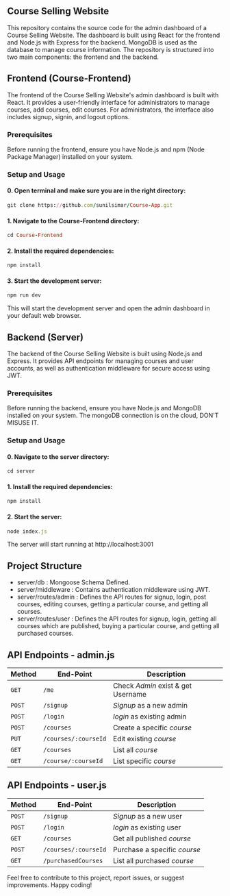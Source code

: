 ## Course Selling Website 

This repository contains the source code for the admin dashboard of a Course Selling Website. The dashboard is built using React for the frontend and Node.js with Express for the backend. MongoDB is used as the database to manage course information. The repository is structured into two main components: the frontend and the backend.

## Frontend (Course-Frontend)
The frontend of the Course Selling Website's admin dashboard is built with React. It provides a user-friendly interface for administrators to manage courses, add courses, edit courses. For administrators, the interface also includes signup, signin, and logout options.

### Prerequisites
Before running the frontend, ensure you have Node.js and npm (Node Package Manager) installed on your system.

### Setup and Usage

#### 0. Open terminal and make sure you are in the right directory:
```ruby
git clone https://github.com/sunilsimar/Course-App.git
```
#### 1. Navigate to the Course-Frontend directory:
```ruby
cd Course-Frontend
```
#### 2. Install the required dependencies:
```ruby
npm install
```
#### 3. Start the development server:
```ruby
npm run dev
```
This will start the development server and open the admin dashboard in your default web browser.

## Backend (Server)
The backend of the Course Selling Website is built using Node.js and Express. It provides API endpoints for managing courses and user accounts, as well as authentication middleware for secure access using JWT.

### Prerequisites
Before running the backend, ensure you have Node.js and MongoDB installed on your system. The mongoDB connection is on the cloud, DON'T MISUSE IT.

### Setup and Usage

#### 0. Navigate to the server directory:
```ruby
cd server
```
#### 1. Install the required dependencies:
```ruby
npm install
```
#### 2. Start the server:
```ruby
node index.js
```
The server will start running at http://localhost:3001

## Project Structure
- server/db : Mongoose Schema Defined.
- server/middleware : Contains authentication middleware using JWT.
- server/routes/admin : Defines the API routes for signup, login, post courses, editing courses, getting a particular course, and getting all courses.
- server/routes/user : Defines the API routes for signup, login, getting all courses which are published, buying a particular course, and getting all purchased courses.

## API Endpoints - admin.js
| Method  | End-Point           | Description                            |
| --------| ------------        | -----------------------                |  
| `GET`   | `/me`               | Check _Admin_ exist & get Username     |
| `POST`  | `/signup`           | _Signup_ as a new admin                |
| `POST`  | `/login`            | _login_ as existing admin              |
| `POST`  | `/courses`          | Create a specific _course_             |
| `PUT`   | `/courses/:courseId`| Edit existing _course_                 |
| `GET`   | `/courses`          | List all _course_                      |
| `GET`   | `/course/:courseId` | List specific _course_                 |

## API Endpoints - user.js
| Method  | End-Point           | Description                            |
| --------| ------------        | -----------------------                |         
| `POST`  | `/signup`           | _Signup_ as a new user                 |
| `POST`  | `/login`            | _login_ as existing user               |
| `GET`   | `/courses`          | Get all published _course_             |
| `POST`  | `/courses/:courseId`| Purchase a specific _course_           |
| `GET`   | `/purchasedCourses` | List all purchased _course_            |

Feel free to contribute to this project, report issues, or suggest improvements. Happy coding!
